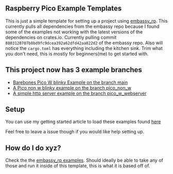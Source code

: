 ## Raspberry Pico Example Templates

This is just a simple template for setting up a project using [embassy_rp](https://github.com/embassy-rs/embassy/tree/8803128707b8bd9fc9dcea392a62dfd42aa822d2/embassy-rp). This currently pulls all dependencies from the embassy repo because I found some of the examples not working with the latest versions of the dependencies on crates.io. Currently pulling commit `8803128707b8bd9fc9dcea392a62dfd42aa822d2` of the embassy repo. Also will notice the `cargo.toml` has everything including the kitchen sink. Trim what you don't need, this is mostly for beginners(me) to get started with.

## This project now has 3 example branches
- [Barebones Pico W blinky Example on the branch main](https://github.com/fatfingers23/raspberry-pico-w-embassy-template)
- [A Pico non w blinky example on the branch pico_non_w](https://github.com/fatfingers23/raspberry-pico-w-embassy-template/tree/pico_non_w)
- [A simple http server example on the branch pico_w_webserver](https://github.com/fatfingers23/raspberry-pico-w-embassy-template/tree/pico_w_webserver)

## Setup

You can use my getting started article to load these examples found [here](https://baileytownsend.dev/articles/getting-started-with-rust-an-rp2040)

Feel free to leave a issue though if you would like help setting up.

## How do I do xyz?

Check the the [embassy_rp examples](https://github.com/embassy-rs/embassy/tree/8803128707b8bd9fc9dcea392a62dfd42aa822d2/examples/rp). Should ideally be able to take any of those and run it inside of this template, this is what it is based off of.
